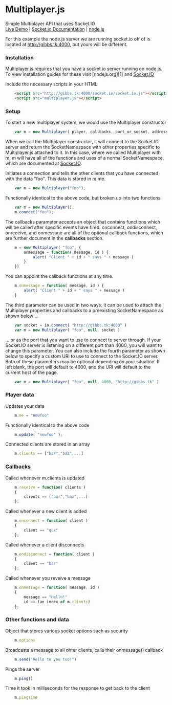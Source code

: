 Multiplayer.js
==============

Simple Multiplayer API that uses Socket.IO  
[Live Demo](http://gibbs.tk/socket.io/) | [Socket.io Documentation](http://socket.io/#how-to-use) | [node.js](http://nodejs.org/)  

For this example the node.js server we are running socket.io off of is located at http://gibbs.tk:4000, but yours will be different.  

### Installation ###

Multiplayer.js requires that you have a socket.io server running on node.js.  
To view installation guides for these visit [nodejs.org][1] and [Socket.IO](http://socket.io/#how-to-use)

Include the necessary scripts in your HTML
```html
    <script src="http://gibbs.tk:4000/socket.io/socket.io.js"></script>
    <script src="multiplayer.js"></script>
```

### Setup ###

To start a new multiplayer system, we would use the Multiplayer constructor
```javascript
    var m = new Multiplayer( player, callbacks, port_or_socket, address )
```

When we call the Multiplayer constructor, it will connect to the Socket.IO server and return the SocketNamespace with other properties specific to Multiplayer.js attached to it. In this case, where we called Multiplayer with m, m will have all of the functions and uses of a normal SocketNamespace, which are documented at [Socket.IO](http://socket.io/#how-to-use).   

Initiates a connection and tells the other clients that you have connected with the data "foo". This data is stored in m.me.
```javascript
    var m = new Multiplayer("foo");
```
Functionally identical to the above code, but broken up into two functions
```javascript
    var m = new Multiplayer();
    m.connect("foo");
```


The callbacks parameter accepts an object that contains functions which will be called after specific events have fired. onconnect, ondisconnect, onreceive, and onmessage are all of the optional callback functions, which are further document in the __callbacks__ section.  
```javascript
    m = new Multiplayer( "foo", {
        onmessage = function( message, id ) {
            alert( "Client " + id + " says " + message )
        }
    })
```
You can appoint the callback functions at any time.
```javascript
    m.onmessage = function( message, id ) {
        alert( "Client " + id + " says " + message )
    }
```

The third parameter can be used in two ways. It can be used to attach the Multiplayer properties and callbacks to a preexisting SocketNamespace as shown below ...
```javascript
    var socket = io.connect( "http://gibbs.tk:4000" )
    var m = new Multiplayer( "foo", null, socket )
```

... or as the port that you want to use to connect to server through. If your Socket.IO server is listening on a different port than 4000, you will want to change this parameter. You can also include the fourth parameter as shown below to specify a custom URI to use to connect to the Socket.IO server. Both of these parameters may be optional depending on your situation. If left blank, the port will default to 4000, and the URI will default to the current host of the page.
```javascript
    var m = new Multiplayer( "foo", null, 4000, "http://gibbs.tk" )
```



### Player data ###

Updates your data 
```javascript
    m.me = "newfoo"
```
Functionally identical to the above code  
```javascript
    m.update( "newfoo" );
```
Connected clients are stored in an array  
```javascript
    m.clients == ["bar","baz",...]
```
    
    
### Callbacks ###

Called whenever m.clients is updated  
```javascript
    m.receive = function( clients )
    {
    	clients == ["bar","baz",...]
    };
```
Called whenever a new client is added  
```javascript
    m.onconnect = function( client )
    {
    	client == "qux"
    };
```
Called whenever a client disconnects  
```javascript
    m.ondisconnect = function( client )
    {
    	client == "bar"
    };
```
Called whenever you reveive a message  
```javascript
    m.onmessage = function( message, id )
    {
    	message == "Hello!"
        id == (an index of m.clients)
    };
```
    
### Other functions and data ###

Object that stores various socket options such as security  
```javascript
    m.options
```
Broadcasts a message to all ohter clients, calls their onmessage() callback 
```javascript
    m.send("Hello to you too!")
```
Pings the server  
```javascript
    m.ping()
```
Time it took in milliseconds for the response to get back to the client 
```javascript
    m.pingTime
```